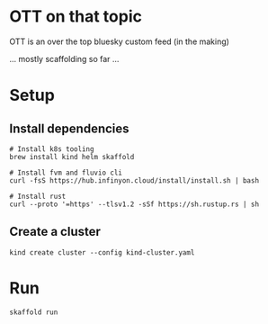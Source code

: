 # OTT on that topic

OTT is an over the top bluesky custom feed (in the making)

... mostly scaffolding so far ...

# Setup

## Install dependencies

```shell
# Install k8s tooling
brew install kind helm skaffold

# Install fvm and fluvio cli
curl -fsS https://hub.infinyon.cloud/install/install.sh | bash

# Install rust
curl --proto '=https' --tlsv1.2 -sSf https://sh.rustup.rs | sh
```

## Create a cluster

```shell
kind create cluster --config kind-cluster.yaml
```

# Run

```shell
skaffold run
```
